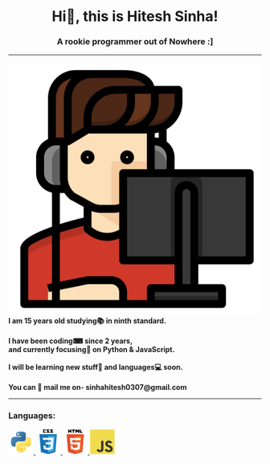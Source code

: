 ### <h1 align="center">Hi👋, this is Hitesh Sinha!</h1>
<h3 align="center">A rookie programmer out of Nowhere :]</h3><hr>
<div>
<img align="right" height="auto" width="auto" src="https://github.com/HITESH-235/CSS/blob/32af15658ae0d49a33d29ae462b4345485b9abe8/Image/programmer.png"><br>
<b>I am 15 years old studying📚 in ninth standard. <br><br>
I have been coding⌨ since 2 years,<br>
and currently focusing🎯 on Python & JavaScript.<br><br>
I will be learning new stuff🎨 and languages💻 soon.<br><br>
You can 📨 mail me on- sinhahitesh0307@gmail.com</b><hr>
<div>
<h3 align="left">Languages:</h3>
<p align="left"> <a href="https://www.python.org" target="_blank"> <img src="https://raw.githubusercontent.com/devicons/devicon/master/icons/python/python-original.svg" alt="python" width="50" height="50"/> </a> <a href="https://www.w3schools.com/css/" target="_blank"> <img src="https://raw.githubusercontent.com/devicons/devicon/master/icons/css3/css3-original-wordmark.svg" alt="css3" width="50" height="50"/> </a> <a href="https://www.w3.org/html/" target="_blank"> <img src="https://raw.githubusercontent.com/devicons/devicon/master/icons/html5/html5-original-wordmark.svg" alt="html5" width="50" height="50"/> </a> <a href="https://developer.mozilla.org/en-US/docs/Web/JavaScript" target="_blank"> <img src="https://raw.githubusercontent.com/devicons/devicon/master/icons/javascript/javascript-original.svg" alt="javascript" width="50" height="50"/> </a> </p>

<!--
**HITESH-235/HITESH-235** is a ✨ _special_ ✨ repository because its `README.md` (this file) appears on your GitHub profile.


